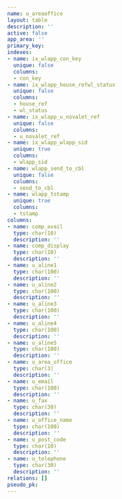 ```yaml
---
name: u_areaoffice
layout: table
description: ''
active: false
app_area: ''
primary_key: 
indexes:
- name: ix_wlapp_con_key
  unique: false
  columns:
  - con_key
- name: ix_wlapp_house_refwl_status
  unique: false
  columns:
  - house_ref
  - wl_status
- name: ix_wlapp_u_novalet_ref
  unique: false
  columns:
  - u_novalet_ref
- name: ix_wlapp_wlapp_sid
  unique: true
  columns:
  - wlapp_sid
- name: wlapp_send_to_cbl
  unique: false
  columns:
  - send_to_cbl
- name: wlapp_tstamp
  unique: true
  columns:
  - tstamp
columns:
- name: comp_avail
  type: char(10)
  description: ''
- name: comp_display
  type: char(10)
  description: ''
- name: u_aline1
  type: char(100)
  description: ''
- name: u_aline2
  type: char(100)
  description: ''
- name: u_aline3
  type: char(100)
  description: ''
- name: u_aline4
  type: char(100)
  description: ''
- name: u_aline5
  type: char(100)
  description: ''
- name: u_area_office
  type: char(3)
  description: ''
- name: u_email
  type: char(100)
  description: ''
- name: u_fax
  type: char(30)
  description: ''
- name: u_office_name
  type: char(100)
  description: ''
- name: u_post_code
  type: char(10)
  description: ''
- name: u_telephone
  type: char(30)
  description: ''
relations: []
pseudo_pk: 
---
```


